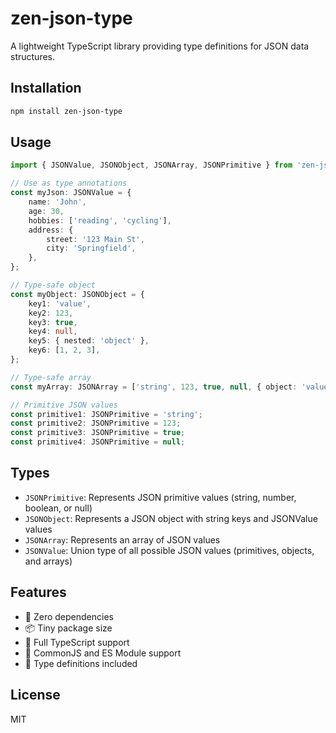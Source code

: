 # zen-json-type

A lightweight TypeScript library providing type definitions for JSON data structures.

## Installation

```bash
npm install zen-json-type
```

## Usage

```typescript
import { JSONValue, JSONObject, JSONArray, JSONPrimitive } from 'zen-json-type';

// Use as type annotations
const myJson: JSONValue = {
	name: 'John',
	age: 30,
	hobbies: ['reading', 'cycling'],
	address: {
		street: '123 Main St',
		city: 'Springfield',
	},
};

// Type-safe object
const myObject: JSONObject = {
	key1: 'value',
	key2: 123,
	key3: true,
	key4: null,
	key5: { nested: 'object' },
	key6: [1, 2, 3],
};

// Type-safe array
const myArray: JSONArray = ['string', 123, true, null, { object: 'value' }, [1, 2, 3]];

// Primitive JSON values
const primitive1: JSONPrimitive = 'string';
const primitive2: JSONPrimitive = 123;
const primitive3: JSONPrimitive = true;
const primitive4: JSONPrimitive = null;
```

## Types

- `JSONPrimitive`: Represents JSON primitive values (string, number, boolean, or null)
- `JSONObject`: Represents a JSON object with string keys and JSONValue values
- `JSONArray`: Represents an array of JSON values
- `JSONValue`: Union type of all possible JSON values (primitives, objects, and arrays)

## Features

- 🚀 Zero dependencies
- 📦 Tiny package size
- 💪 Full TypeScript support
- 🔄 CommonJS and ES Module support
- 📝 Type definitions included

## License

MIT
